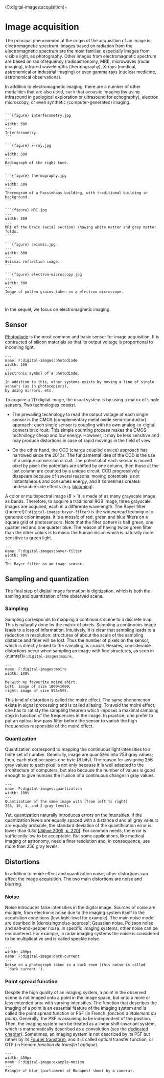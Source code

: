 (C:digital-images:acquisition)=
# Image acquisition

<!--
Évoquer dans chaque section les particularités liées aux différents types d'images :
- niveau de gris, multispectral/hyperspectal
- visible, IR ou même non électromagnétique
- tomographie, PET, IRM, scanner
- Computational photography (New cameras do not capture photons;they compute pictures)
  + flutter shutter
- interférométrie
- SKA (utile aussi pour la fabrication d'une image avec un capteur non classique)
- radar
- Example on Acoustic Images
-->

The principal phenomenon at the origin of the acquisition of an image is electromagnetic spectrum.
Images based on radiation from the electromagnetic spectrum are the most familiar,
especially images from visible light, as photography.
Other images from electromagnetic spectrum are based on
radiofrequency (radioastronomy, MRI),
microwaves (radar imaging),
infrared wavelengths (thermography),
X-rays (medical, astronomical or industrial imaging)
or even gamma rays (nuclear medicine, astronomical observations).

In addition to electromagnetic imaging, there are a number of other modalities that are also used,
such that
acoustic imaging (by using infrasound in geological exploration or ultrasound for echography),
electron microscopy,
or even synthetic (computer-generated) imaging.



````{dropdown} Examples of image modalities

```{figure} interferometry.jpg
---
width: 300
---
Interferometry.
```

```{figure} x-ray.jpg
---
width: 300
---
Radiograph of the right knee.
```

```{figure} thermography.jpg
---
width: 300
---
Thermogram of a Passivhaus building, with traditional building in background.
```

```{figure} MRI.jpg
---
width: 300
---
MRI of the brain (axial section) showing white matter and grey matter folds.
```

```{figure} seismic.jpg
---
width: 300
---
Seismic reflection image.
```

```{figure} electron-microscopy.jpg
---
width: 300
---
Image of pollen grains taken on a electron microscope.
```


````




In the sequel, we focus on electromagnetic imaging.


## Sensor

[Photodiode](https://en.wikipedia.org/wiki/Photodiode) is the most common and basic sensor for image acquisition.
It is contructed of silicon materials so that its output voltage is proportional to incoming light.

```{figure} photodiode.svg
---
name: F:digital-images:photodiode
width: 100
---
Electronic symbol of a photodiode.
```

```{margin}
In addition to this, other systems exists by moving a line of single sensors (as in photocopiers),
by using mirrors, etc.
```

To acquire a 2D digital image, the usual system is by using a matrix of single sensors.
Two technologies coexist.

* The prevailing technology to read the output voltage of each single sensor is the CMOS
  (complementary metal oxide semi-conductor) approach:
  each single sensor is coupling with its own analog-to-digital conversion circuit.
  This simple counting process makes the CMOS technology cheap and low energy.
  However, it may be less sensitive and may produce distortions
  in case of rapid movings in the field of view.
  
  <!-- illustration du CMOS -->

* On the other hand, the CCD (charge coupled device) approach has narrowed since the 2010s.
  The fundamental idea of the CCD is the use of a unique conversion circuit.
  The potential of each sensor is moved pixel by pixel: the potentials are shifted by one column,
  then those at the last column are counted by a unique circuit.
  CCD progressively disapears because of several reasons:
  moving potentials is not instantaneous and consumes energy,
  and it sometimes creates undesirable side effects
  (e.g. [blooming](https://upload.wikimedia.org/wikipedia/commons/0/01/Blooming_example.jpg)).
  
  <!-- illustration du CCD -->
  
<!-- In some applications, the photodiodes in the sensor matrix are not arranged on a rectangular grid -->

A color or multispectral image ($B>1$) is made of as many grayscale image as bands.
Therefore, to acquire a traditional RGB image, three grayscale images are acquired,
each in a differente wavelength.
The Bayer filter ({numref}`F:digital-images:bayer-filter`) is the widespread technique to generate color images.
It is a mosaic of red, green and blue filters on a square grid of photosensors.
Note that the filter pattern is half green, one quarter red and one quarter blue.
The reason of having twice green filter than the other colors is to mimic the human vision
which is naturally more sensitive to green light.

```{figure} bayer-filter.svg
---
name: F:digital-images:bayer-filter
width: 70%
---
The Bayer filter on an image sensor.
```


## Sampling and quantization

<!-- compressive sensing -->

The final step of digital image formation is digitization,
which is both the samling and quantization of the observed scene.

### Sampling

Sampling corresponds to mapping a continuous scene to a discrete map.
This is naturally done by the matrix of pixels.
Sampling a continuous image leads to a loss of information.
Intuitively, it is clear that sampling leads to a reduction in resolution:
structures of about the scale of the sampling distance and finer will be lost.
Thus the number of pixels on the sensor, which is directly linked to the sampling, is crucial.
Besides, considerable distortions occur when sampling an image with fine structures,
as seen in {numref}`F:digital-images:moire`.

```{figure} moire.jpg
---
name: F:digital-images:moire
width: 100%
---
Me with my favourite moiré shirt.
Left: image of size 1000×1000,
right: image of size 595×595.
```

This kind of distortion is called the moiré effect.
The same phenomenon exists in signal processing and is called aliasing.
To avoid the moiré effect, one has to satisfy the sampling theorem
which imposes a maximal sampling step in function of the frequencies in the image.
In practice, one prefer to put an optical low-pass filter before the sensor
to vanish the high frequencies responsible of the moiré effect.


### Quantization

Quantization correspond to mapping the continuous light intensities to a finite set of number.
Generally, image are quantized into 256 gray values; then, each pixel occupies one byte (8 bits).
The reason for assigning 256 gray values to each pixel is
not only because it is well adapted to the architecture of computers,
but also because the number of values is good enough to give humans
the illusion of a continuous change in gray values.

```{figure} quantization.png
---
name: F:digital-images:quantization
width: 100%
---
Quantization of the same image with (from left to right)
256, 16, 4, and 2 gray levels.
```

Yet, quantization naturally introduces errors on the intensities.
If the quantization levels are equally spaced with a distance $d$
and all gray valeurs are equally probable,
the standard deviation of the quantification error is lower than $0.3d$
[[Jähne 2005, p. 220]](B:digital-images:Jahne2005).
For common needs, the error is sufficiently low to be acceptable.
But some applications, like medical imaging or astronomy,
need a finer resolution and, in consequence, use more than 256 gray levels.


## Distortions

In addition to moiré effect and quantization noise,
other distortions can affect the image acquisition.
The two main distortions are noise and blurring.

### Noise

Noise introduces false intensities in the digital image.
Sources of noise are multiple, from electronic noise due to the imaging system itself
to the acquisition conditions (low-light-level for example).
The main noise model are desribed in [denoising:noise-sources]:
Gaussian noise, Poisson noise and salt-and-pepper noise.
In specific imaging systems, other noise can be encountered.
For example, in radar imaging systems the noise is considered to be multiplicative
and is called speckle noise.

```{figure} dark-current.jpg
---
width: 400px
name: F:digital-image:dark-current
---
Noise on a photograph taken in a dark room (this noise is called ``dark current'').
```

<!-- dark current -->

### Point spread function

Despite the high quality of an imaging system,
a point in the observed scene is not imaged onto a point in the image space,
but onto a more or less extended area with varying intensities.
The function that describes the imaging of a point is an essential feature of the imaging system and is called the point spread function or PSF (in French: _fonction d'étalement du point_).
Generally, the PSF is assuming to be independent of the position.
Then, the imaging system can be treated as a linear shift-invariant system,
which is mathematically described as a convolution (see the [dedicated chapter](filtering:convolution)).
Sometimes, an imaging system is not described by its PSF but rather by its
[Fourier transform](filtering:fourier),
and it is called optical transfer function, or OTF (in French: _fonction de transfert optique_).

```{figure} budapest.jpg
---
width: 400px
name: F:digital-image:example-motion
---
Example of blur (parliament of Budapest shoot by a camera).
```